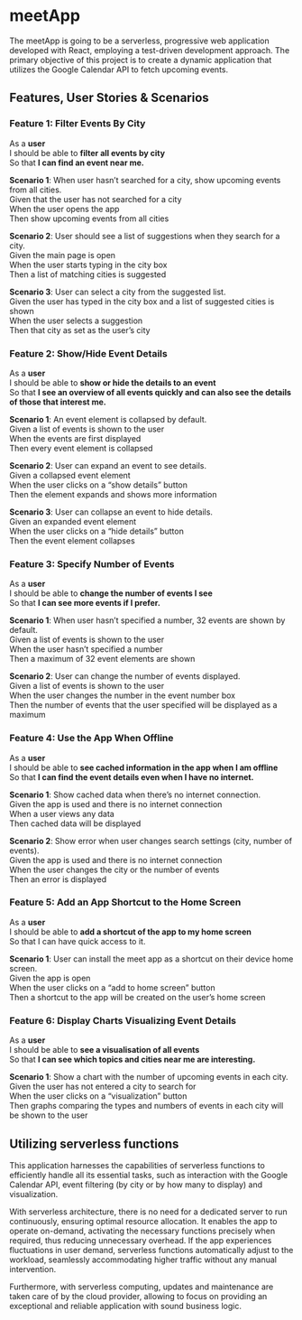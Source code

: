 # meetApp

The meetApp is going to be a serverless, progressive web application developed with React, employing a test-driven development approach. The primary objective of this project is to create a dynamic application that utilizes the Google Calendar API to fetch upcoming events.

## Features, User Stories & Scenarios

### Feature 1: Filter Events By City
As a **user**  
I should be able to **filter all events by city**  
So that **I can find an event near me.**  

**Scenario 1**: When user hasn’t searched for a city, show upcoming events from all cities.  
Given that the user has not searched for a city  
When the user opens the app  
Then show upcoming events from all cities

**Scenario 2**: User should see a list of suggestions when they search for a city.  
Given the main page is open  
When the user starts typing in the city box  
Then a list of matching cities is suggested

**Scenario 3**: User can select a city from the suggested list.  
Given the user has typed in the city box and a list of suggested cities is shown  
When the user selects a suggestion  
Then that city as set as the user’s city

### Feature 2: Show/Hide Event Details
As a **user**  
I should be able to **show or hide the details to an event**  
So that **I see an overview of all events quickly and can also see the details of those that interest me.**  

**Scenario 1**: An event element is collapsed by default.  
Given a list of events is shown to the user  
When the events are first displayed  
Then every event element is collapsed

**Scenario 2**: User can expand an event to see details.  
Given a collapsed event element  
When the user clicks on a “show details” button  
Then the element expands and shows more information

**Scenario 3**: User can collapse an event to hide details.  
Given an expanded event element  
When the user clicks on a “hide details” button  
Then the event element collapses

### Feature 3: Specify Number of Events
As a **user**  
I should be able to **change the number of events I see**  
So that **I can see more events if I prefer.**  


**Scenario 1**: When user hasn’t specified a number, 32 events are shown by default.  
Given a list of events is shown to the user  
When the user hasn’t specified a number  
Then a maximum of 32 event elements are shown

**Scenario 2**: User can change the number of events displayed.  
Given a list of events is shown to the user  
When the user changes the number in the event number box  
Then the number of events that the user specified will be displayed as a maximum

### Feature 4: Use the App When Offline
As a **user**  
I should be able to **see cached information in the app when I am offline**  
So that **I can find the event details even when I have no internet.**  

**Scenario 1**: Show cached data when there’s no internet connection.  
Given the app is used and there is no internet connection  
When a user views any data  
Then cached data will be displayed

**Scenario 2**: Show error when user changes search settings (city, number of events).  
Given the app is used and there is no internet connection  
When the user changes the city or the number of events  
Then an error is displayed

### Feature 5: Add an App Shortcut to the Home Screen
As a **user**  
I should be able to **add a shortcut of the app to my home screen**  
So that I can have quick access to it.  

**Scenario 1**: User can install the meet app as a shortcut on their device home screen.  
Given the app is open  
When the user clicks on a “add to home screen” button  
Then a shortcut to the app will be created on the user’s home screen

### Feature 6: Display Charts Visualizing Event Details
As a **user**  
I should be able to **see a visualisation of all events**  
So that **I can see which topics and cities near me are interesting.**  

**Scenario 1**: Show a chart with the number of upcoming events in each city.  
Given the user has not entered a city to search for  
When the user clicks on a “visualization” button  
Then graphs comparing the types and numbers of events in each city will be shown to the user


## Utilizing serverless functions

This application harnesses the capabilities of serverless functions to efficiently handle all its essential tasks, such as interaction with the Google Calendar API, event filtering (by city or by how many to display) and visualization.

With serverless architecture, there is no need for a dedicated server to run continuously, ensuring optimal resource allocation. It enables the app to operate on-demand, activating the necessary functions precisely when required, thus reducing unnecessary overhead. If the app experiences fluctuations in user demand, serverless functions automatically adjust to the workload, seamlessly accommodating higher traffic without any manual intervention.

Furthermore, with serverless computing, updates and maintenance are taken care of by the cloud provider, allowing to focus on providing an exceptional and reliable application with sound business logic.